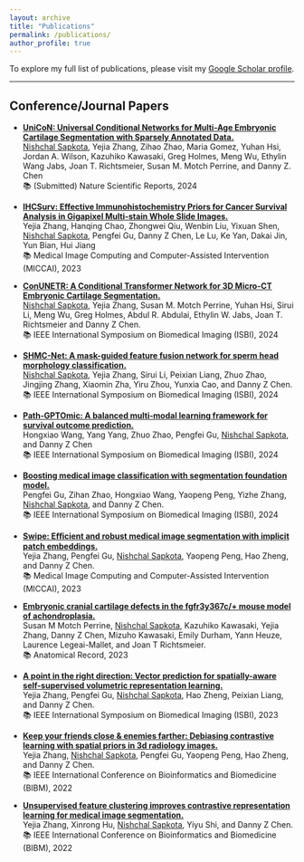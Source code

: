 ```yaml
---
layout: archive
title: "Publications"
permalink: /publications/
author_profile: true
---
```


To explore my full list of publications, please visit my <a href="https://scholar.google.com/citations?user=0ZclOWAAAAAJ&hl=en" target="_blank" rel="noopener noreferrer">Google Scholar profile</a>.

---

## Conference/Journal Papers


* <a href="https://arxiv.org/pdf/2410.13043" target="_blank" rel="noopener noreferrer">**UniCoN: Universal Conditional Networks for Multi-Age Embryonic Cartilage Segmentation with Sparsely Annotated Data.** </a><br>
<u>Nishchal Sapkota</u>, Yejia Zhang, Zihao Zhao, Maria Gomez, Yuhan Hsi, Jordan A. Wilson, Kazuhiko Kawasaki, Greg Holmes, Meng Wu, Ethylin Wang Jabs, Joan T. Richtsmeier, Susan M. Motch Perrine, and Danny Z. Chen <br>
📚 (Submitted) Nature Scientific Reports, 2024

* <a href="https://www.cs.jhu.edu/~lelu/publication/MICCAI2024-0495.pdf" target="_blank" rel="noopener noreferrer">**IHCSurv: Effective Immunohistochemistry Priors for Cancer Survival Analysis in Gigapixel Multi-stain Whole Slide Images.** </a><br>
Yejia Zhang, Hanqing Chao, Zhongwei Qiu, Wenbin Liu, Yixuan Shen, <u>Nishchal Sapkota</u>, Pengfei Gu, Danny Z Chen, Le Lu, Ke Yan, Dakai Jin, Yun Bian, Hui Jiang <br>
📚 Medical Image Computing and Computer-Assisted Intervention (MICCAI), 2023

* <a href="https://arxiv.org/pdf/2402.03695.pdf" target="_blank" rel="noopener noreferrer">**ConUNETR: A Conditional Transformer Network for 3D Micro-CT Embryonic Cartilage Segmentation.** </a><br>
<u>Nishchal Sapkota</u>, Yejia Zhang, Susan M. Motch Perrine, Yuhan Hsi, Sirui Li, Meng Wu,
Greg Holmes, Abdul R. Abdulai, Ethylin W. Jabs, Joan T. Richtsmeier and Danny Z Chen.  <br>
📚 IEEE International Symposium on Biomedical Imaging (ISBI), 2024 

* <a href="https://arxiv.org/pdf/2402.03697.pdf" target="_blank" rel="noopener noreferrer">**SHMC-Net: A mask-guided feature fusion network for sperm head morphology classification.** </a><br>
<u>Nishchal Sapkota</u>, Yejia Zhang, Sirui Li, Peixian Liang, Zhuo Zhao, Jingjing Zhang, Xiaomin Zha, Yiru Zhou, Yunxia Cao, and Danny Z Chen.  <br>
📚 IEEE International Symposium on Biomedical Imaging (ISBI), 2024

* <a href="https://arxiv.org/pdf/2403.11375.pdf" target="_blank" rel="noopener noreferrer">**Path‐GPTOmic: A balanced multi‐modal learning framework for survival outcome prediction.**</a><br>
Hongxiao Wang, Yang Yang, Zhuo Zhao, Pengfei Gu, <u>Nishchal Sapkota</u>, and Danny Z Chen <br>
📚 IEEE International Symposium on Biomedical Imaging (ISBI), 2024 

* <a href="https://www3.nd.edu/~cwang11/research/isbi24-sfm.pdf" target="_blank" rel="noopener noreferrer">**Boosting medical image classification with segmentation foundation model.**</a><br>
Pengfei Gu, Zihan Zhao, Hongxiao Wang, Yaopeng Peng, Yizhe Zhang, <u>Nishchal Sapkota</u>, and Danny Z Chen. <br>
📚 IEEE International Symposium on Biomedical Imaging (ISBI), 2024 

* <a href="https://arxiv.org/pdf/2307.12429.pdf" target="_blank" rel="noopener noreferrer">**Swipe: Eﬀicient and robust medical image segmentation with implicit patch embeddings.** </a><br>
Yejia Zhang, Pengfei Gu, <u>Nishchal Sapkota</u>, Yaopeng Peng, Hao Zheng, and Danny Z Chen.  <br>
📚 Medical Image Computing and Computer-Assisted Intervention (MICCAI), 2023

* <a href="https://anatomypubs.onlinelibrary.wiley.com/doi/pdfdirect/10.1002/ar.25327" target="_blank" rel="noopener noreferrer">**Embryonic cranial cartilage defects in the fgfr3y367c/+ mouse model of achondroplasia.** </a> <br>
Susan M Motch Perrine, <u>Nishchal Sapkota</u>, Kazuhiko Kawasaki, Yejia Zhang, Danny Z Chen, Mizuho Kawasaki,
Emily Durham, Yann Heuze, Laurence Legeai-Mallet, and Joan T Richtsmeier. <br>
📚 Anatomical Record, 2023

* <a href="https://arxiv.org/pdf/2211.08533.pdf" target="_blank" rel="noopener noreferrer">**A point in the right direction: Vector prediction for spatially-aware self-supervised volumetric representation learning.**</a> <br>
Yejia Zhang, Pengfei Gu, <u>Nishchal Sapkota</u>,  Hao Zheng, Peixian Liang, and Danny Z Chen. <br>
📚 IEEE International Symposium on Biomedical Imaging (ISBI), 2023

* <a href="https://arxiv.org/pdf/2211.08643.pdf" target="_blank" rel="noopener noreferrer">**Keep your friends close & enemies farther: Debiasing contrastive learning with spatial priors in 3d radiology images.** </a><br>
Yejia Zhang, <u>Nishchal Sapkota</u>,  Pengfei Gu, Yaopeng Peng, Hao Zheng, and Danny Z Chen. <br>
📚 IEEE International Conference on Bioinformatics and Biomedicine (BIBM), 2022

* <a href="https://arxiv.org/pdf/2211.08557.pdf" target="_blank" rel="noopener noreferrer">**Unsupervised feature clustering improves contrastive representation learning for medical image segmentation.**</a> <br>
Yejia Zhang, Xinrong Hu, <u>Nishchal Sapkota</u>,  Yiyu Shi, and Danny Z Chen. <br>
📚 IEEE International Conference on Bioinformatics and Biomedicine (BIBM), 2022






